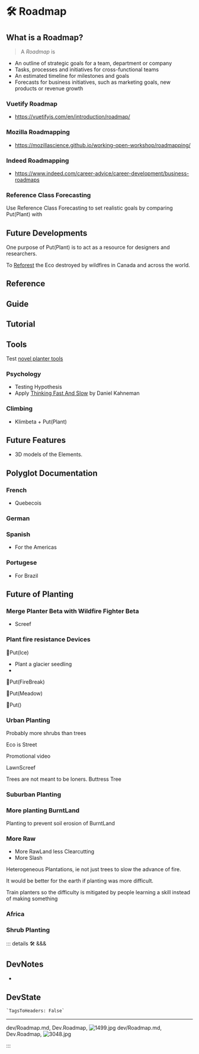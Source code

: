 
# 🛠 Roadmap

## What is a Roadmap?

> A *Roadmap* is

- An outline of strategic goals for a team, department or company
- Tasks, processes and initiatives for cross-functional teams
- An estimated timeline for milestones and goals
- Forecasts for business initiatives, such as marketing goals, new products or revenue growth

### Vuetify Roadmap

- <https://vuetifyjs.com/en/introduction/roadmap/>

### Mozilla Roadmapping

- <https://mozillascience.github.io/working-open-workshop/roadmapping/>

### Indeed Roadmapping

- <https://www.indeed.com/career-advice/career-development/business-roadmaps>

### Reference Class Forecasting

Use Reference Class Forecasting to set realistic goals by comparing Put(Plant) with

## Future Developments

One purpose of Put(Plant) is to act as a resource for designers and researchers.

To [Reforest](https://www.lasy.gov.pl/en/information/news/a-forest-is-much-more-than-a-plantation) the Eco destroyed by wildfires in Canada and across the world.

## Reference

## Guide

## Tutorial

## Tools

Test [novel planter tools](dev/Tools)

### Psychology

- Testing Hypothesis
- Apply <u>Thinking Fast And Slow</u> by Daniel Kahneman

### Climbing

- Klimbeta + Put(Plant)

## Future Features

- 3D models of the Elements.

## Polyglot Documentation

### French

- Quebecois

### German

### Spanish

- For the Americas

### Portugese

- For Brazil

## Future of Planting

### Merge Planter Beta with Wildfire Fighter Beta

- Screef

### Plant fire resistance Devices

🔷<beta>Put(<eco>Ice</eco>)</beta>

- Plant a glacier seedling
-

🔷<beta>Put(<eco>FireBreak</eco>)</beta>

🔷<beta>Put(<eco>Meadow</eco>)</beta>

🔷<beta>Put(<eco></eco>)</beta>

### Urban Planting

Probably more shrubs than trees

Eco is Street

Promotional video

LawnScreef

Trees are not meant to be loners. Buttress Tree

### Suburban Planting

### More planting BurntLand

Planting to prevent soil erosion of BurntLand

### More Raw

- More RawLand less Clearcutting
- More Slash

Heterogeneous Plantations, ie not just trees to slow the advance of fire.

It would be better for the earth if planting was more difficult.

Train planters so the difficulty is mitigated by people learning a skill instead of making something

### Africa

### Shrub Planting

::: details 🛠 <dev>&&&</dev>

## DevNotes

-

## DevState

```py
`TagsToHeaders: False`
```

---

dev/Roadmap.md, <dev>Dev.Roadmap</dev>, ![1499.jpg](/PaperPhoto/1499.jpg)
dev/Roadmap.md, <dev>Dev.Roadmap</dev>, ![3048.jpg](/PaperPhoto/3048.jpg)

:::
